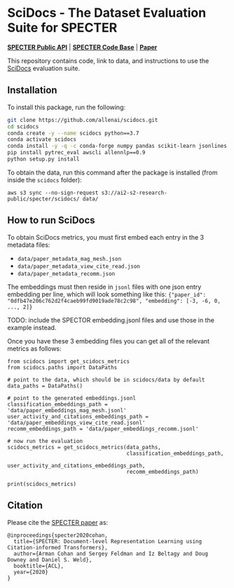 # SciDocs - The Dataset Evaluation Suite for SPECTER

[**SPECTER Public API**](https://github.com/allenai/paper-embedding-public-apis) |
[**SPECTER Code Base**](https://github.com/allenai/specter) |
[**Paper**](https://arxiv.org/pdf/2004.07180.pdf) 

This repository contains code, link to data, and instructions to use the
[SciDocs](https://arxiv.org/pdf/2004.07180.pdf) evaluation suite.

## Installation
To install this package, run the following:

```bash
git clone https://github.com/allenai/scidocs.git
cd scidocs
conda create -y --name scidocs python==3.7
conda activate scidocs
conda install -y -q -c conda-forge numpy pandas scikit-learn jsonlines tqdm sklearn-contrib-lightning
pip install pytrec_eval awscli allennlp==0.9
python setup.py install
```

To obtain the data, run this command after the package is installed (from inside the `scidocs` folder):

`aws s3 sync --no-sign-request s3://ai2-s2-research-public/specter/scidocs/ data/`

## How to run SciDocs
To obtain SciDocs metrics, you must first embed each entry in the 3 metadata files:

- `data/paper_metadata_mag_mesh.json`
- `data/paper_metadata_view_cite_read.json`
- `data/paper_metadata_recomm.json`

The embeddings must then reside in `jsonl` files with one json entry embedding per line, which will look something like this:
`{"paper_id": "0dfb47e206c762d2f4caeb99fd9019ade78c2c98", "embedding": [-3, -6, 0, ..., 2]}`

TODO: include the SPECTOR embedding.jsonl files and use those in the example instead.

Once you have these 3 embedding files you can get all of the relevant metrics as follows:

```
from scidocs import get_scidocs_metrics
from scidocs.paths import DataPaths

# point to the data, which should be in scidocs/data by default
data_paths = DataPaths()

# point to the generated embeddings.jsonl
classification_embeddings_path = 'data/paper_embeddings_mag_mesh.jsonl'
user_activity_and_citations_embeddings_path = 'data/paper_embeddings_view_cite_read.jsonl'
recomm_embeddings_path = 'data/paper_embeddings_recomm.jsonl'

# now run the evaluation
scidocs_metrics = get_scidocs_metrics(data_paths,
                                      classification_embeddings_path,
                                      user_activity_and_citations_embeddings_path,
                                      recomm_embeddings_path)

print(scidocs_metrics)
```


## Citation

Please cite the [SPECTER paper](https://arxiv.org/pdf/2004.07180.pdf) as:  

```
@inproceedings{specter2020cohan,
  title={SPECTER: Document-level Representation Learning using Citation-informed Transformers},
  author={Arman Cohan and Sergey Feldman and Iz Beltagy and Doug Downey and Daniel S. Weld},
  booktitle={ACL},
  year={2020}
}
```
